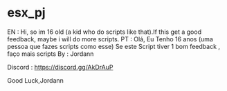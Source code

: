 # esx_pj
EN : Hi, so im 16 old (a kid who do scripts like that).If this get a good feedback, maybe i will do more scripts.
PT : Olá, Eu Tenho 16 anos (uma pessoa que fazes scripts como esse) Se este Script tiver 1 bom feedback , faço mais scripts
By : Jordann 

Discord : https://discord.gg/AkDrAuP
 
Good Luck,Jordann
